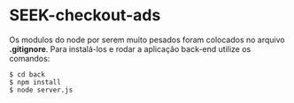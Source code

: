 # SEEK-checkout-ads

Os modulos do node por serem muito pesados foram colocados no arquivo **.gitignore**.
Para instalá-los e rodar a aplicação back-end utilize os comandos:

```
$ cd back
$ npm install
$ node server.js
```
